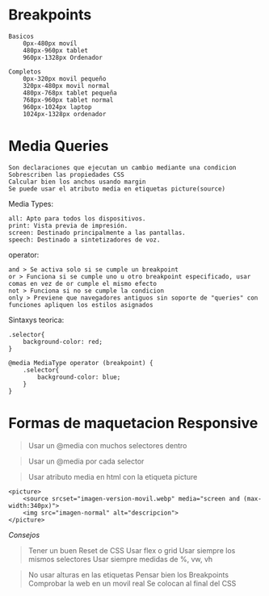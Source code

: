 # Breakpoints

    Basicos
        0px-480px movíl
        480px-960px tablet
        960px-1328px Ordenador

    Completos
        0px-320px movil pequeño
        320px-480px movil normal
        480px-768px tablet pequeña
        768px-960px tablet normal
        960px-1024px laptop
        1024px-1328px ordenador

# Media Queries

    Son declaraciones que ejecutan un cambio mediante una condicion
    Sobrescriben las propiedades CSS
    Calcular bien los anchos usando margin
    Se puede usar el atributo media en etiquetas picture(source)

Media Types:

    all: Apto para todos los dispositivos.
    print: Vista previa de impresión.
    screen: Destinado principalmente a las pantallas.
    speech: Destinado a sintetizadores de voz.

operator:

    and > Se activa solo si se cumple un breakpoint
    or > Funciona si se cumple uno u otro breakpoint especificado, usar comas en vez de or cumple el mismo efecto
    not > Funciona si no se cumple la condicion
    only > Previene que navegadores antiguos sin soporte de "queries" con funciones apliquen los estilos asignados

Sintaxys teorica:

    .selector{
        background-color: red;
    }

    @media MediaType operator (breakpoint) {
        .selector{
            background-color: blue;
        }
    }

# Formas de maquetacion Responsive

>Usar un @media con muchos selectores dentro

>Usar un @media por cada selector

>Usar atributo media en html con la etiqueta picture

    <picture>
        <source srcset="imagen-version-movil.webp" media="screen and (max-width:340px)">
        <img src="imagen-normal" alt="descripcion">
    </picture>

*Consejos*

>Tener un buen Reset de CSS
>Usar flex o grid
>Usar siempre los mismos selectores
>Usar siempre medidas de %, vw, vh

>No usar alturas en las etiquetas
>Pensar bien los Breakpoints
>Comprobar la web en un movil real
>Se colocan al final del CSS